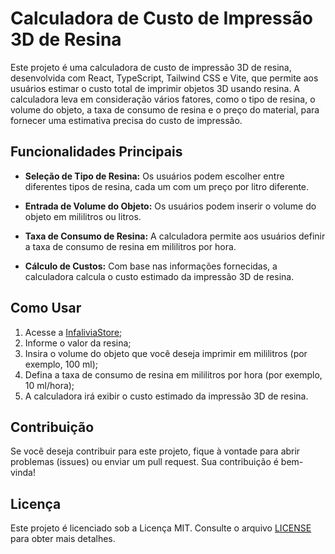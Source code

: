 # Calculadora de Custo de Impressão 3D de Resina

Este projeto é uma calculadora de custo de impressão 3D de resina, desenvolvida com React, TypeScript, Tailwind CSS e Vite, que permite aos usuários estimar o custo total de imprimir objetos 3D usando resina. A calculadora leva em consideração vários fatores, como o tipo de resina, o volume do objeto, a taxa de consumo de resina e o preço do material, para fornecer uma estimativa precisa do custo de impressão.

## Funcionalidades Principais

- **Seleção de Tipo de Resina:** Os usuários podem escolher entre diferentes tipos de resina, cada um com um preço por litro diferente.

- **Entrada de Volume do Objeto:** Os usuários podem inserir o volume do objeto em mililitros ou litros.

- **Taxa de Consumo de Resina:** A calculadora permite aos usuários definir a taxa de consumo de resina em mililitros por hora.

- **Cálculo de Custos:** Com base nas informações fornecidas, a calculadora calcula o custo estimado da impressão 3D de resina.

## Como Usar

1. Acesse a [InfaliviaStore](https://infaliviastore.vercel.app/);
2. Informe o valor da resina;
3. Insira o volume do objeto que você deseja imprimir em mililitros (por exemplo, 100 ml);
4. Defina a taxa de consumo de resina em mililitros por hora (por exemplo, 10 ml/hora);
5. A calculadora irá exibir o custo estimado da impressão 3D de resina.

## Contribuição

Se você deseja contribuir para este projeto, fique à vontade para abrir problemas (issues) ou enviar um pull request. Sua contribuição é bem-vinda!

## Licença

Este projeto é licenciado sob a Licença MIT. Consulte o arquivo [LICENSE](LICENSE) para obter mais detalhes.

